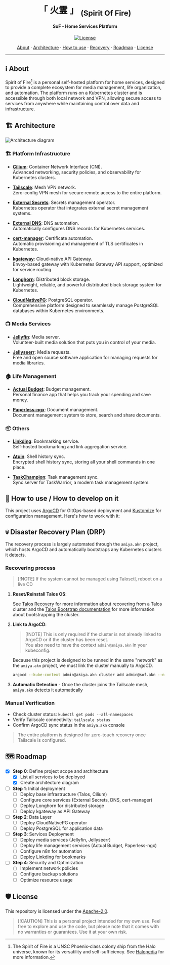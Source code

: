 <!-- markdownlint-disable MD033 -->

<h1 align="center">
  「 火霊 」 <sub>(Spirit Of Fire)</sub>
</h1>

<h4 align="center">SoF - Home Services Platform</h4>

<div align="center">

[![License](https://img.shields.io/badge/License-Apache_2.0-blue?logo=git\&logoColor=white\&logoWidth=20)](../../LICENSE)

<!-- trunk-ignore-begin(markdown-link-check/404) -->

<a href="#ℹ%EF%B8%8F-about">About</a> · <a href="#%EF%B8%8F-architecture">Architecture</a> · <a href="#-how-to-use--how-to-develop-on-it">How to use</a> · <a href="#-recovery--bootstrap">Recovery</a> · <a href="#%EF%B8%8F-roadmap">Roadmap</a> · <a href="#%EF%B8%8F-license">License</a>

<!-- trunk-ignore-end(markdown-link-check/404) -->

</div>

***

## ℹ️ About

Spirit of Fire[^1] is a personal self-hosted platform for home services, designed to provide a complete ecosystem for media management, life organization, and automation. The platform runs on a Kubernetes cluster and is accessible through both local network and VPN, allowing secure access to services from anywhere while maintaining control over data and infrastructure.

## 🏗️ Architecture

![Architecture diagram](./assets/architecture.svg)

### 🏗️ Platform Infrastructure

* **[Cilium](https://cilium.io/)**: Container Network Interface (CNI). <br/>
  Advanced networking, security policies, and observability for Kubernetes clusters.

* **[Tailscale](https://tailscale.com/)**: Mesh VPN network. <br/>
  Zero-config VPN mesh for secure remote access to the entire platform.

* **[External Secrets](https://external-secrets.io/)**: Secrets management operator. <br/>
  Kubernetes operator that integrates external secret management systems.

* **[External DNS](https://github.com/kubernetes-sigs/external-dns)**: DNS automation. <br/>
  Automatically configures DNS records for Kubernetes services.

* **[cert-manager](https://cert-manager.io/)**: Certificate automation. <br/>
  Automatic provisioning and management of TLS certificates in Kubernetes.

* **[kgateway](https://github.com/kgateway-dev/kgateway)**: Cloud-native API Gateway. <br/>
  Envoy-based gateway with Kubernetes Gateway API support, optimized for service routing.

* **[Longhorn](https://longhorn.io/)**: Distributed block storage. <br/>
  Lightweight, reliable, and powerful distributed block storage system for Kubernetes.

* **[CloudNativePG](https://cloudnativepg.io/)**: PostgreSQL operator. <br/>
  Comprehensive platform designed to seamlessly manage PostgreSQL databases within Kubernetes environments.

### 📺 Media Services

* **[Jellyfin](https://jellyfin.org/)**: Media server. <br/>
  Volunteer-built media solution that puts you in control of your media.

* **[Jellyseerr](https://github.com/Fallenbagel/jellyseerr)**: Media requests. <br/>
  Free and open source software application for managing requests for media libraries.

### 🏠 Life Management

* **[Actual Budget](https://actualbudget.com/)**: Budget management. <br/>
  Personal finance app that helps you track your spending and save money.

* **[Paperless-ngx](https://docs.paperless-ngx.com/)**: Document management. <br/>
  Document management system to store, search and share documents.

### 📦 Others

* **[Linkding](https://github.com/sissbruecker/linkding)**: Bookmarking service. <br/>
  Self-hosted bookmarking and link aggregation service.

* **[Atuin](https://docs.atuin.sh/)**: Shell history sync. <br/>
  Encrypted shell history sync, storing all your shell commands in one place.

* **[TaskChampion](https://github.com/GothenburgBitFactory/taskchampion-sync-server)**: Task management sync. <br/>
  Sync server for TaskWarrior, a modern task management system.

## 🚀 How to use / How to develop on it

This project uses [ArgoCD](https://argoproj.github.io/cd/) for GitOps-based deployment and [Kustomize](https://kustomize.io/) for configuration management. Here's how to work with it:

## 💀 Disaster Recovery Plan (DRP)

The recovery process is largely automated through the `amiya.akn` project, which hosts ArgoCD and automatically bootstraps any Kubernetes clusters it detects.

### Recovering process

> \[!NOTE]
> If the system cannot be managed using Talosctl, reboot on a live CD

1. **Reset/Reinstall Talos OS**:

   See [Talos Recovery](https://docs.talos.dev/v1.10/operations/recovery/) for more information about recovering from a Talos cluster and the [Talos Bootstrap documentation](docs/BOOTSTRAP_TALOS.md) for more information about bootstrapping the cluster.

2. **Link to ArgoCD**:

   > \[!NOTE]
   > This is only required if the cluster is not already linked to ArgoCD or if the cluster has been reset.\
   > You also need to have the context `admin@amiya.akn` in your kubeconfig.

   Because this project is designed to be runned in the same "network" as the `amiya.akn` project, we must link the cluster manually to ArgoCD.

   ```bash
   argocd --kube-context admin@akiya.akn cluster add admin@sof.akn --name sof.akn --label device.tailscale.com/os=linux
   ```

3. **Automatic Detection** - Once the cluster joins the Tailscale mesh, `amiya.akn` detects it automatically

### Manual Verification

* Check cluster status: `kubectl get pods --all-namespaces`
* Verify Tailscale connectivity: `tailscale status`
* Confirm ArgoCD sync status in the `amiya.akn` console

> The entire platform is designed for zero-touch recovery once Tailscale is configured.

## 🗺️ Roadmap

<!-- trunk-ignore-begin(remark-lint/list-item-content-indent) -->

* [x] **Step 0**: Define project scope and architecture
  * [x] List all services to be deployed
  * [x] Create architecture diagram
* [ ] **Step 1**: Initial deployment
  * [ ] Deploy base infrastructure (Talos, Cilium)
  * [ ] Configure core services (External Secrets, DNS, cert-manager)
  * [ ] Deploy Longhorn for distributed storage
  * [ ] Deploy kgateway as API Gateway
* [ ] **Step 2**: Data Layer
  * [ ] Deploy CloudNativePG operator
  * [ ] Deploy PostgreSQL for application data
* [ ] **Step 3**: Services Deployment
  * [ ] Deploy media services (Jellyfin, Jellyseerr)
  * [ ] Deploy life management services (Actual Budget, Paperless-ngx)
  * [ ] Configure n8n for automation
  * [ ] Deploy Linkding for bookmarks
* [ ] **Step 4**: Security and Optimization
  * [ ] Implement network policies
  * [ ] Configure backup solutions
  * [ ] Optimize resource usage

<!-- trunk-ignore-end(remark-lint/list-item-content-indent) -->

## 🛡️ License

This repository is licensed under the [Apache-2.0](../../LICENSE).

> \[!CAUTION]
> This is a personal project intended for my own use. Feel free to explore and use the code,
> but please note that it comes with no warranties or guarantees. Use it at your own risk.

[^1]: The Spirit of Fire is a UNSC Phoenix-class colony ship from the Halo universe, known for its versatility and self-sufficiency. See [Halopedia](https://www.halopedia.org/UNSC_Spirit_of_Fire) for more information.
